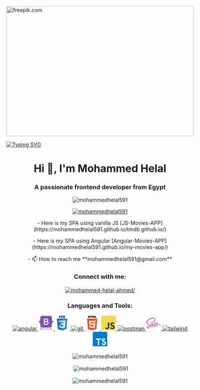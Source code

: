 <img title="freepik.com" style="height: 350px; width: 100%" align="center" src="https://img.freepik.com/free-vector/blue-futuristic-networking-technology_53876-97395.jpg?w=900&t=st=1659008355~exp=1659008955~hmac=bbf7fac36eff5ab0efa7cd79697b9efd06353e03f4b0db4d7b8725a374721ebd">

[![Typing SVG](https://readme-typing-svg.herokuapp.com?font=Roboto&size=18&duration=2000&color=3C2543&background=839C8E00&vCenter=true&multiline=true&height=100&lines=I+am+a+Frontend+developer;Keen+to+gain+more+experience;To+develop+my+skills+and+achieve+more+success)](https://git.io/typing-svg)

<h1 align="center">Hi 👋, I'm Mohammed Helal</h1>
<h3 align="center">A passionate frontend developer from Egypt</h3>

<p align="center"> <img src="https://komarev.com/ghpvc/?username=mohammedhelal591&label=Profile%20views&color=0e75b6&style=flat" alt="mohammedhelal591" /> </p>

<p align="center"> <a href="https://github.com/ryo-ma/github-profile-trophy"><img src="https://github-profile-trophy.vercel.app/?username=mohammedhelal591" alt="mohammedhelal591" /></a> </p>

<p align="center">- Here is my SPA using vanilla JS [JS-Movies-APP](https://mohammedhelal591.github.io/tmdb.github.io/)</p>
<p align="center">- Here is my SPA using Angular [Angular-Movies-APP](https://mohammedhelal591.github.io/my-movies-app/)</p>

<p align="center">- 📫 How to reach me **mohammedhelal591@gmail.com**</p>

<h3 align="center">Connect with me:</h3>
<p align="center">
<a align="center" href="https://linkedin.com/in/mohammed-helal-ahmed/" target="blank"><img align="center" src="https://raw.githubusercontent.com/rahuldkjain/github-profile-readme-generator/master/src/images/icons/Social/linked-in-alt.svg" alt="mohammed-helal-ahmed/" height="30" width="40" /></a>
</p>

<h3 align="center">Languages and Tools:</h3>
<p align="center"> <a href="https://angular.io" target="_blank" rel="noreferrer"> <img src="https://angular.io/assets/images/logos/angular/angular.svg" alt="angular" width="40" height="40"/> </a> <a href="https://getbootstrap.com" target="_blank" rel="noreferrer"> <img src="https://raw.githubusercontent.com/devicons/devicon/master/icons/bootstrap/bootstrap-plain-wordmark.svg" alt="bootstrap" width="40" height="40"/> </a> <a href="https://www.w3schools.com/css/" target="_blank" rel="noreferrer"> <img src="https://raw.githubusercontent.com/devicons/devicon/master/icons/css3/css3-original-wordmark.svg" alt="css3" width="40" height="40"/> </a> <a href="https://git-scm.com/" target="_blank" rel="noreferrer"> <img src="https://www.vectorlogo.zone/logos/git-scm/git-scm-icon.svg" alt="git" width="40" height="40"/> </a> <a href="https://www.w3.org/html/" target="_blank" rel="noreferrer"> <img src="https://raw.githubusercontent.com/devicons/devicon/master/icons/html5/html5-original-wordmark.svg" alt="html5" width="40" height="40"/> </a> <a href="https://developer.mozilla.org/en-US/docs/Web/JavaScript" target="_blank" rel="noreferrer"> <img src="https://raw.githubusercontent.com/devicons/devicon/master/icons/javascript/javascript-original.svg" alt="javascript" width="40" height="40"/> </a> <a href="https://postman.com" target="_blank" rel="noreferrer"> <img src="https://www.vectorlogo.zone/logos/getpostman/getpostman-icon.svg" alt="postman" width="40" height="40"/> </a> <a href="https://sass-lang.com" target="_blank" rel="noreferrer"> <img src="https://raw.githubusercontent.com/devicons/devicon/master/icons/sass/sass-original.svg" alt="sass" width="40" height="40"/> </a> <a href="https://tailwindcss.com/" target="_blank" rel="noreferrer"> <img src="https://www.vectorlogo.zone/logos/tailwindcss/tailwindcss-icon.svg" alt="tailwind" width="40" height="40"/> </a> <a href="https://www.typescriptlang.org/" target="_blank" rel="noreferrer"> <img src="https://raw.githubusercontent.com/devicons/devicon/master/icons/typescript/typescript-original.svg" alt="typescript" width="40" height="40"/> </a> </p>

<p align="center"><img align="center" src="https://github-readme-stats.vercel.app/api/top-langs?username=mohammedhelal591&show_icons=true&locale=en&layout=compact" alt="mohammedhelal591" /></p>

<p align="center">&nbsp;<img align="center" src="https://github-readme-stats.vercel.app/api?username=mohammedhelal591&show_icons=true&locale=en" alt="mohammedhelal591" /></p>

<p align="center"><img align="center" src="https://github-readme-streak-stats.herokuapp.com/?user=mohammedhelal591&" alt="mohammedhelal591" /></p>
